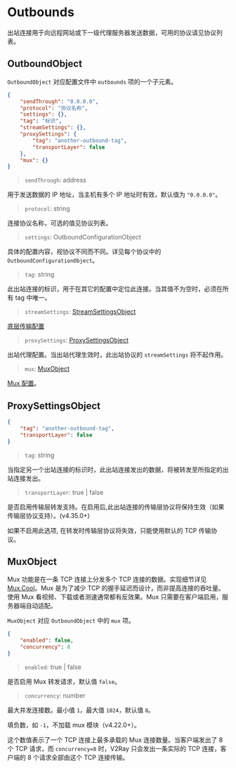 # Outbounds

出站连接用于向远程网站或下一级代理服务器发送数据，可用的协议请见协议列表。

## OutboundObject

`OutboundObject` 对应配置文件中 `outbounds` 项的一个子元素。

```json
{
    "sendThrough": "0.0.0.0",
    "protocol": "协议名称",
    "settings": {},
    "tag": "标识",
    "streamSettings": {},
    "proxySettings": {
        "tag": "another-outbound-tag",
        "transportLayer": false
    },
    "mux": {}
}
```

> `sendThrough`: address

用于发送数据的 IP 地址，当主机有多个 IP 地址时有效，默认值为 `"0.0.0.0"`。

> `protocol`: string

连接协议名称，可选的值见协议列表。

> `settings`: OutboundConfigurationObject

具体的配置内容，视协议不同而不同。详见每个协议中的 `OutboundConfigurationObject`。

> `tag`: string

此出站连接的标识，用于在其它的配置中定位此连接。当其值不为空时，必须在所有 tag 中唯一。

> `streamSettings`: [StreamSettingsObject](transport.md#perproxy)

[底层传输配置](transport.md#perproxy)

> `proxySettings`: [ProxySettingsObject](#proxysettingsobject)

出站代理配置。当出站代理生效时，此出站协议的 `streamSettings` 将不起作用。

> `mux`: [MuxObject](#muxobject)

[Mux 配置](#muxobject)。

## ProxySettingsObject

```json
{
    "tag": "another-outbound-tag",
    "transportLayer": false
}
```

> `tag`: string

当指定另一个出站连接的标识时，此出站连接发出的数据，将被转发至所指定的出站连接发出。

> `transportLayer`: true | false

是否启用传输层转发支持。在启用后,此出站连接的传输层协议将保持生效（如果传输层协议支持）。(v4.35.0+)

如果不启用此选项, 在转发时传输层协议将失效，只能使用默认的 TCP 传输协议。


## MuxObject

Mux 功能是在一条 TCP 连接上分发多个 TCP 连接的数据。实现细节详见 [Mux.Cool](../developer/protocols/muxcool.md)。Mux 是为了减少 TCP 的握手延迟而设计，而非提高连接的吞吐量。使用 Mux 看视频、下载或者测速通常都有反效果。Mux 只需要在客户端启用，服务器端自动适配。

`MuxObject` 对应 `OutboundObject` 中的 `mux` 项。

```json
{
    "enabled": false,
    "concurrency": 8
}
```

> `enabled`: true | false

是否启用 Mux 转发请求，默认值 `false`。

> `concurrency`: number

最大并发连接数。最小值 `1`，最大值 `1024`，默认值 `8`。

填负数，如 `-1`，不加载 mux 模块（v4.22.0+）。

这个数值表示了一个 TCP 连接上最多承载的 Mux 连接数量。当客户端发出了 8 个 TCP 请求，而 `concurrency=8` 时，V2Ray 只会发出一条实际的 TCP 连接，客户端的 8 个请求全部由这个 TCP 连接传输。
